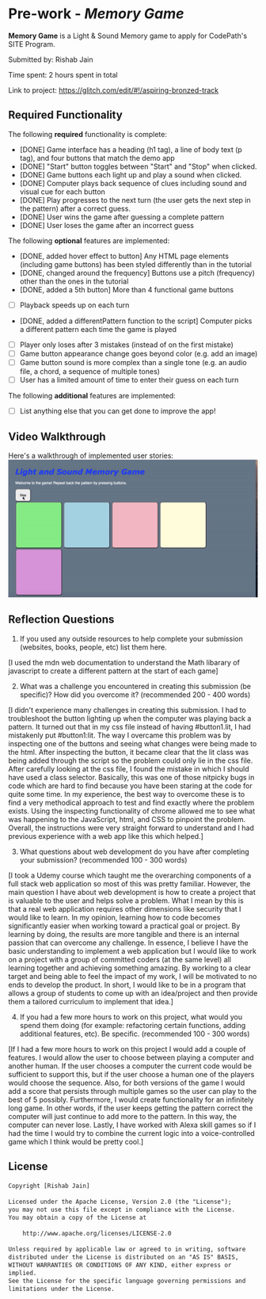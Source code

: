 # Pre-work - _Memory Game_

**Memory Game** is a Light & Sound Memory game to apply for CodePath's SITE Program.

Submitted by: Rishab Jain

Time spent: 2 hours spent in total

Link to project: https://glitch.com/edit/#!/aspiring-bronzed-track

## Required Functionality

The following **required** functionality is complete:

- [DONE] Game interface has a heading (h1 tag), a line of body text (p tag), and four buttons that match the demo app
- [DONE] "Start" button toggles between "Start" and "Stop" when clicked.
- [DONE] Game buttons each light up and play a sound when clicked.
- [DONE] Computer plays back sequence of clues including sound and visual cue for each button
- [DONE] Play progresses to the next turn (the user gets the next step in the pattern) after a correct guess.
- [DONE] User wins the game after guessing a complete pattern
- [DONE] User loses the game after an incorrect guess

The following **optional** features are implemented:

- [DONE, added hover effect to button] Any HTML page elements (including game buttons) has been styled differently than in the tutorial
- [DONE, changed around the frequency] Buttons use a pitch (frequency) other than the ones in the tutorial
- [DONE, added a 5th button] More than 4 functional game buttons
- [ ] Playback speeds up on each turn
- [DONE, added a differentPattern function to the script] Computer picks a different pattern each time the game is played
- [ ] Player only loses after 3 mistakes (instead of on the first mistake)
- [ ] Game button appearance change goes beyond color (e.g. add an image)
- [ ] Game button sound is more complex than a single tone (e.g. an audio file, a chord, a sequence of multiple tones)
- [ ] User has a limited amount of time to enter their guess on each turn

The following **additional** features are implemented:

- [ ] List anything else that you can get done to improve the app!

## Video Walkthrough

Here's a walkthrough of implemented user stories:
![gif](memorygame.gif)

## Reflection Questions

1. If you used any outside resources to help complete your submission (websites, books, people, etc) list them here.

[I used the mdn web documentation to understand the Math libarary of javascript to create a different pattern at the start of each game]

2. What was a challenge you encountered in creating this submission (be specific)? How did you overcome it? (recommended 200 - 400 words)

[I didn't experience many challenges in creating this submission. I had to troubleshoot the button lighting up when the computer was playing back a pattern. It turned out that in my css file instead of having #button1.lit, I had mistakenly put #button1:lit. The way I overcame this problem was by inspecting one of the buttons and seeing what changes were being made to the html. After inspecting the button, it became clear that the lit class was being added through the script so the problem could only lie in the css file. After carefully looking at the css file, I found the mistake in which I should have used a class selector. Basically, this was one of those nitpicky bugs in code which are hard to find because you have been staring at the code for quite some time. In my experience, the best way to overcome these is to find a very methodical approach to test and find exactly where the problem exists. Using the inspecting functionality of chrome allowed me to see what was happening to the JavaScript, html, and CSS to pinpoint the problem. Overall, the instructions were very straight forward to understand and I had previous experience with a web app like this which helped.]

3. What questions about web development do you have after completing your submission? (recommended 100 - 300 words)

[I took a Udemy course which taught me the overarching components of a full stack web application so most of this was pretty familiar. However, the main question I have about web development is how to create a project that is valuable to the user and helps solve a problem. What I mean by this is that a real web application requires other dimensions like security that I would like to learn. In my opinion, learning how to code becomes significantly easier when working toward a practical goal or project. By learning by doing, the results are more tangible and there is an internal passion that can overcome any challenge. In essence, I believe I have the basic understanding to implement a web application but I would like to work on a project with a group of committed coders (at the same level) all learning together and achieving something amazing. By working to a clear target and being able to feel the impact of my work, I will be motivated to no ends to develop the product. In short, I would like to be in a program that allows a group of students to come up with an idea/project and then provide them a tailored curriculum to implement that idea.]

4. If you had a few more hours to work on this project, what would you spend them doing (for example: refactoring certain functions, adding additional features, etc). Be specific. (recommended 100 - 300 words)

[If I had a few more hours to work on this project I would add a couple of features. I would allow the user to choose between playing a computer and another human. If the user chooses a computer the current code would be sufficient to support this, but if the user choose a human one of the players would choose the sequence. Also, for both versions of the game I would add a score that persists through multiple games so the user can play to the best of 5 possibly. Furthermore, I would create functionality for an infinitely long game. In other words, if the user keeps getting the pattern correct the computer will just continue to add more to the pattern. In this way, the computer can never lose. Lastly, I have worked with Alexa skill games so if I had the time I would try to combine the current logic into a voice-controlled game which I think would be pretty cool.]

## License

    Copyright [Rishab Jain]

    Licensed under the Apache License, Version 2.0 (the "License");
    you may not use this file except in compliance with the License.
    You may obtain a copy of the License at

        http://www.apache.org/licenses/LICENSE-2.0

    Unless required by applicable law or agreed to in writing, software
    distributed under the License is distributed on an "AS IS" BASIS,
    WITHOUT WARRANTIES OR CONDITIONS OF ANY KIND, either express or implied.
    See the License for the specific language governing permissions and
    limitations under the License.
